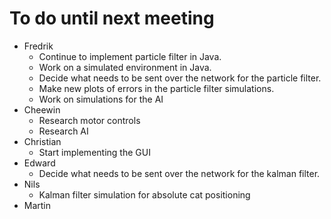 # To do until next meeting #

  * Fredrik
    * Continue to implement particle filter in Java.
    * Work on a simulated environment in Java.
    * Decide what needs to be sent over the network for the particle filter.
    * Make new plots of errors in the particle filter simulations.
    * Work on simulations for the AI
  * Cheewin
    * Research motor controls
    * Research AI
  * Christian
    * Start implementing the GUI
  * Edward
    * Decide what needs to be sent over the network for the kalman filter.
  * Nils
    * Kalman filter simulation for absolute cat positioning
  * Martin